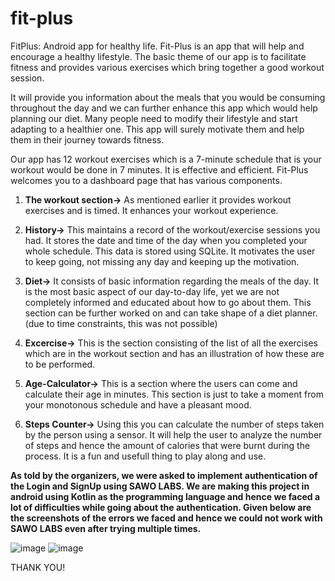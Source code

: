 # fit-plus
FitPlus: Android app for healthy life.
Fit-Plus is an app that will help and encourage a healthy lifestyle. The basic theme of our app is 
to facilitate fitness and provides various exercises which bring together a good workout session. 

It will provide you information about the meals that you would be consuming throughout the day and we can further enhance this app which would help planning our diet. 
Many people need to modify their lifestyle and start adapting to a healthier one. This app will surely motivate them and help them in their journey towards fitness.

Our app has 12 workout exercises which is a 7-minute schedule that is your workout would be done in 7 minutes. It is effective and efficient.
Fit-Plus welcomes you to a dashboard page that has various components.

1) **The workout section->** As mentioned earlier it provides workout exercises and is timed. It enhances your workout experience.

2) **History->** This maintains a record of the workout/exercise sessions you had. It stores the date and time of the day when you completed your whole schedule.
This data is stored using SQLite. It motivates the user to keep going, not missing any day and keeping up the motivation.

3) **Diet->** It consists of basic information regarding the meals of the day. It is the most basic aspect of our day-to-day life, yet we are not completely informed and educated about how to go about them. This section can be further worked on and can take shape of a diet planner. (due to time constraints, this was not possible)

4) **Excercise->** This is the section consisting of the list of all the exercises which are in the workout section and has an illustration of how these are to be performed.

5) **Age-Calculator->** This is a section where the users can come and calculate their age in minutes. This section is just to take a moment from your monotonous schedule and have a pleasant mood.

6) **Steps Counter->** Using this you can calculate the number of steps taken by the person using a sensor. It will help the user to analyze the number of steps and hence the amount of calories that were burnt during the process. It is a fun and usefull thing to play along and use.

**As told by the organizers, we were asked to implement authentication of the Login and SignUp using SAWO LABS. We are making this project in android using Kotlin as the programming language and hence we faced a lot of difficulties while going about the authentication. Given below are the screenshots of the errors we faced and hence we could not work with SAWO LABS even after trying multiple times.**

![image](https://user-images.githubusercontent.com/76651032/132107996-1379600c-fa1a-43c7-827b-09336bb575dc.png)
![image](https://user-images.githubusercontent.com/76651032/132108140-02de4951-911d-4613-99d9-88a4bea64abf.png)

THANK YOU!
